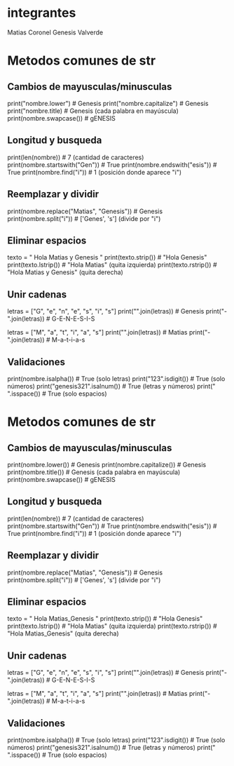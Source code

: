 # integrantes
Matias Coronel
Genesis Valverde

# Metodos comunes de str

## Cambios de mayusculas/minusculas

print("nombre.lower")       # Genesis
print("nombre.capitalize")  # Genesis
print("nombre.title)       # Genesis (cada palabra en mayúscula)
print(nombre.swapcase())    # gENESIS

## Longitud y busqueda

print(len(nombre))                   # 7 (cantidad de caracteres)
print(nombre.startswith("Gen"))       # True
print(nombre.endswith("esis"))         # True
print(nombre.find("i"))              # 1 (posición donde aparece "i")

## Reemplazar y dividir

print(nombre.replace("Matias", "Genesis"))        # Genesis
print(nombre.split("i"))                      # ['Genes', 's'] (divide por "i")

## Eliminar espacios

texto = "   Hola Matias y Genesis  "
print(texto.strip())   # "Hola Genesis"
print(texto.lstrip())  # "Hola Matias" (quita izquierda)
print(texto.rstrip())  # "Hola Matias y Genesis" (quita derecha)

## Unir cadenas

letras = ["G", "e", "n", "e", "s", "i", "s"]
print("".join(letras))              # Genesis
print("-".join(letras))             # G-E-N-E-S-I-S

letras = ["M", "a", "t", "i", "a", "s"]
print("".join(letras))              # Matias
print("-".join(letras))             # M-a-t-i-a-s

## Validaciones

print(nombre.isalpha())         # True (solo letras)
print("123".isdigit())          # True (solo números)
print("genesis321".isalnum())     # True (letras y números)
print("   ".isspace())          # True (solo espacios)
# Metodos comunes de str

## Cambios de mayusculas/minusculas

print(nombre.lower())       # Genesis
print(nombre.capitalize())  # Genesis
print(nombre.title())       # Genesis (cada palabra en mayúscula)
print(nombre.swapcase())    # gENESIS

## Longitud y busqueda

print(len(nombre))                   # 7 (cantidad de caracteres)
print(nombre.startswith("Gen"))       # True
print(nombre.endswith("esis"))         # True
print(nombre.find("i"))              # 1 (posición donde aparece "i")

## Reemplazar y dividir

print(nombre.replace("Matias", "Genesis"))        # Genesis
print(nombre.split("i"))                      # ['Genes', 's'] (divide por "i")

## Eliminar espacios

texto = "   Hola Matias_Genesis  "
print(texto.strip())   # "Hola Genesis"
print(texto.lstrip())  # "Hola Matias" (quita izquierda)
print(texto.rstrip())  # "Hola Matias_Genesis" (quita derecha)

## Unir cadenas

letras = ["G", "e", "n", "e", "s", "i", "s"]
print("".join(letras))              # Genesis
print("-".join(letras))             # G-E-N-E-S-I-S

letras = ["M", "a", "t", "i", "a", "s"]
print("".join(letras))              # Matias
print("-".join(letras))             # M-a-t-i-a-s

## Validaciones

print(nombre.isalpha())         # True (solo letras)
print("123".isdigit())          # True (solo números)
print("genesis321".isalnum())     # True (letras y números)
print("   ".isspace())          # True (solo espacios) 